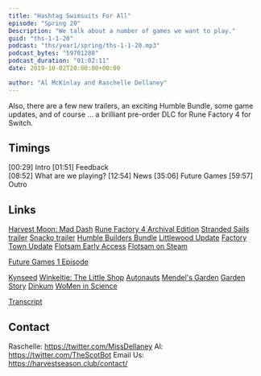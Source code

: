 ```yaml
---
title: "Hashtag Swimsuits For All"
episode: "Spring 20"
Description: "We talk about a number of games we want to play."
guid: "ths-1-1-20"
podcast: "ths/year1/spring/ths-1-1-20.mp3"
podcast_bytes: "59701288"
podcast_duration: "01:02:11"
date: 2019-10-02T20:00:00+00:00

author: "Al McKinlay and Raschelle Dellaney"
---
```


Also, there are a few new trailers, an exciting Humble Bundle, some game updates, and of course ... a brilliant pre-order DLC for Rune Factory 4 for Switch.

## Timings

[00:29] Intro
[01:51] Feedback    
[08:52] What are we playing?
[12:54] News
[35:06] Future Games
[59:57] Outro

## Links

[Harvest Moon: Mad Dash](https://www.youtube.com/watch?v=bE4yAvAwBrQ)
[Rune Factory 4 Archival Edition](https://store.xseedgames.com/product/rune-factory-4-special/)
[Stranded Sails trailer](https://www.youtube.com/watch?v=qUsRQFOUFgE)
[Snacko trailer](https://www.youtube.com/watch?v=a5QLAQ_NV_A)
[Humble Builders Bundle](https://www.humblebundle.com/games/builder-bundle?utm_source=twitter&utm_medium=link&utm_campaign=builder_announce)
[Littlewood Update](https://twitter.com/SeanYoungSG/status/1176259439139184641)
[Factory Town Update](https://twitter.com/FactoryTownGame/status/1175156389007765504)
[Flotsam Early Access](https://twitter.com/_PajamaLlama/status/1158725314022969344)
[Flotsam on Steam](https://t.co/c93d4xuej2?amp=1)

[Future Games 1 Episode](https://harvestseason.club/episode/1-1-12-future-games/)

[Kynseed](https://store.steampowered.com/app/758870/Kynseed/)
[Winkeltje: The Little Shop](https://store.steampowered.com/app/949290/Winkeltje_The_Little_Shop/)
[Autonauts](https://store.steampowered.com/app/979120/Autonauts/)
[Mendel's Garden](https://store.steampowered.com/app/1132160/Mendels_Garden/)
[Garden Story](https://store.steampowered.com/app/1062140/Garden_Story/)
[Dinkum](https://store.steampowered.com/app/1062520/Dinkum/)
[WoMen in Science](https://store.steampowered.com/app/1097210/WoMen_in_Science/)

[Transcript](https://docs.google.com/document/d/1iLgRRT6oG3QqpQj9_UfdyTWW16RTM0mlybiF6Upwwxk/edit?usp=sharing)

## Contact

Raschelle: https://twitter.com/MissDellaney
Al: https://twitter.com/TheScotBot
Email Us: https://harvestseason.club/contact/
